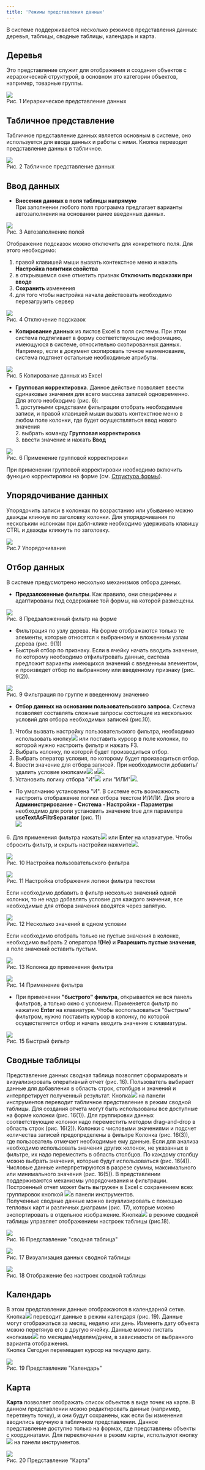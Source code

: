 ```yaml
---
title: 'Режимы представления данных'
---
```


В системе поддерживается несколько режимов представления данных: деревья, таблицы, сводные таблицы, календарь и карта.


## Деревья

Это представление служит для отображения и создания объектов с иерархической структурой, в основном это категории объектов, например, товарные группы. 

![](img/mode1.png)  
Рис. 1 Иерархическое представление данных  


## Табличное представление

Табличное представление данных является основным в системе, оно используется для ввода данных и работы с ними. Кнопка переводит представление данных в табличное.

![](img/mode2.png)  
Рис. 2 Табличное представление данных  


## Ввод данных

- **Внесения данных в поля таблицы напрямую**  
  При заполнении любого поля программа предлагает варианты автозаполнения на основании ранее введенных данных.  

![](img/mode3.png)  
Рис. 3 Автозаполнение полей  

Отображение подсказок можно отключить для конкретного поля. Для этого необходимо:

1. правой клавишей мыши вызвать контекстное меню и нажать **Настройка политики свойства**
2. в открывшемся окне отметить признак **Отключить подсказки при вводе**
3. **Сохранить** изменения
4. для того чтобы настройка начала действовать необходимо перезагрузить сервер

![](img/mode4.png)  
Рис. 4 Отключение подсказок  

- **Копирование данных** из листов Excel в поля системы. При этом система подтягивает в форму соответствующую информацию, имеющуюся в системе, 
относительно скопированных данных. Например, если в документ скопировать точное наименование, система подтянет остальные необходимые атрибуты.

![](img/mode5.png)  
Рис. 5 Копирование данных из Excel  

- **Групповая корректировка**. Данное действие позволяет ввести одинаковые значения для всего массива записей одновременно. Для этого необходимо (рис. 6):    
  1\. доступными средствами фильтрации отобрать необходимые записи, и правой клавишей мыши вызвать контекстное меню в любом поле колонки, где будет осуществляться ввод нового значения  
  2\. выбрать команду **Групповая корректировка**  
  3\. ввести значение и нажать **Ввод**  

![](img/mode6.png)    
Рис. 6 Применение групповой корректировки  

При применении групповой корректировки необходимо включить функцию корректировки на форме (см. [Структура формы](structure.md)).   


## Упорядочивание данных

Упорядочить записи в колонках по возрастанию или убыванию можно дважды кликнув по заголовку колонки. 
Для упорядочивания по нескольким колонкам при дабл-клике необходимо удерживать клавишу CTRL и дважды кликнуть по заголовку.

![](img/mode7.png)  
Рис.7 Упорядочивание


## Отбор данных

В системе предусмотрено несколько механизмов отбора данных.

- **Предзаложенные фильтры**. Как правило, они специфичны и адаптированы под содержание той формы, на которой размещены.

![](img/mode8.png)  
Рис. 8 Предзаложенный фильтр на форме  

- Фильтрация по узлу дерева. На форме отображаются только те элементы, которые относятся к выбранному и вложенным узлам дерева (рис. 9(1))
- Быстрый отбор по признаку. Если в ячейку начать вводить значение, по которому необходимо отфильтровать данные, 
система предложит варианты имеющихся значений с введенным элементом, и произведет отбор по выбранному или введенному признаку (рис. 9(2)).

![](img/mode9.png)  
Рис. 9 Фильтрация по группе и введенному значению  

- **Отбор данных на основании пользовательского запроса**. Система позволяет составлять сложные запросы состоящие из нескольких условий для отбора необходимых записей (рис.10).
1. Чтобы вызвать настройку пользовательского фильтра, необходимо использовать кнопку![](../../img/ico_filter.png) или поставить курсор в поле колонки,
   по которой нужно настроить фильтр и нажать F3.
2. Выбрать колонку, по которой будет производиться отбор.
3. Выбрать оператор условия, по которому будет производиться отбор.
4. Ввести значение для отбора записей. При необходимости добавить/удалить условие кнопками![](../../img/ico_plus.png) и![](../../img/ico_minus.png).
5. Установить логику отбора "И"![](../../img/ico_and.png) или "ИЛИ"![](../../img/ico_or.png).

  - По умолчанию установлена "И". В системе есть возможность настроить отображение логики отбора текстом И/ИЛИ.
    Для этого в **Администрирование - Система - Настройки - Параметры** необходимо для роли установить значение true
    для параметра **useTextAsFiltrSeparator** (рис. 11)  
    ![](img/mode9a.png)

6\. Для применения фильтра нажать![](../../img/ico_ok.png) или **Enter** на клавиатуре. Чтобы сбросить фильтр, и скрыть настройки нажмите![](../../img/ico_close.png).

![](img/mode10.png)  
Рис. 10 Настройка пользовательского фильтра  

![](img/mode11.png)  
Рис. 11 Настройка отображения логики фильтра текстом  

Если необходимо добавить в фильтр несколько значений одной колонки, то не надо добавлять условие для каждого значения, 
все необходимые для отбора значения вводятся через запятую.

![](img/mode12.png)  
Рис. 12 Несколько значений в одном условии  

Если необходимо отобрать только не пустые значения в колонке, необходимо выбрать 2 оператора **!(Не)** и **Разрешить пустые значения**, а поле значений оставить пустым.

![](img/mode13.png)  
Рис. 13 Колонка до применения фильтра

![](img/mode14.png)  
Рис. 14 Применение фильтра  

- При применении **"быстрого" фильтра**, открывается не вся панель фильтров, а только окно с условием. Применяется фильтр по нажатию **Enter** на клавиатуре. 
Чтобы воспользоваться "быстрым" фильтром, нужно поставить курсор в колонку, по которой осуществляется отбор и начать вводить значение с клавиатуры.

![](img/mode15.png)  
Рис. 15 Быстрый фильтр  


## Сводные таблицы

Представление данных сводная таблица позволяет сформировать и визуализировать оперативный отчет (рис. 16).
Пользователь выбирает данные для добавления в область строк, столбцов и значений и интерпретирует полученный результат.
Кнопка![](../../img/ico_table_svod.png) на панели инструментов переводит табличное представление в режим сводной таблицы.
Для создания отчета могут быть использованы все доступные на форме  колонки (рис. 16(1)).
Для группировки данных соответствующие колонки надо переместить методом drag-and-drop в область строк (рис. 16(2)).
Колонки с числовыми значениями и подсчет количества записей предопределены в фильтре Колонка (рис. 16(3)),
где пользователь отмечает необходимые ему данные. Если для анализа необходимо использовать значения других колонок,
не указанных в фильтре, их надо переместить в область столбцов.
По каждому столбцу можно выбрать значения, которые будут использоваться (рис. 16(4)).
Числовые данные интерпретируются в разрезе суммы, максимального или минимального значения (рис. 16(5)).
В представлении поддерживаются механизмы упорядочивания и фильтрации.  
Построенный отчет может быть выгружен в Excel с сохранением всех группировок кнопкой ![](../../img/ico_export_xls.png)в панели инструментов.  
Полученные сводные данные можно визуализировать с помощью тепловых карт и различных диаграмм (рис. 17),
которые можно экспортировать в отдельное изображение. Кнопка![](../../img/ico_set_grid.png) в режиме сводной таблицы управляет отображением настроек таблицы (рис.18).

![](img/mode16.png)  
Рис. 16 Представление "сводная таблица"  

![](img/mode17.png)  
Рис. 17 Визуализация данных сводной таблицы  

![](img/mode18.png)    
Рис. 18 Отображение без настроек сводной таблицы  


## Календарь
В этом представлении данные отображаются в календарной сетке.
Кнопка![](../../img/ico_calendar.png) переводит данные в режим календаря (рис. 19). Данные могут отображаться за месяц, неделю или день.
Изменить дату объекта можно перетянув его в другую ячейку.
Данные можно листать кнопками![](../../img/ico_button_left_right.png) по месяцам/неделям/дням, в зависимости от выбранного варианта отображения.  
Кнопка Сегодня перемещает курсор на текущую дату.  

![](img/mode19.png)      
Рис. 19 Представление "Календарь"


## Карта
**Карта** позволяет отображать список объектов в виде точек на карте.
В данном представлении можно редактировать данные (например, перетянуть точку), и они будут сохранены,
как если бы изменения вводились вручную в табличном представлении.
Данное представление доступно только на формах, где представлены объекты с координатами.
Для переключения в режим карты, используют кнопку![](../../img/ico_karta.png) на панели инструментов.

![](img/mode20.png)      
Рис. 20 Представление "Карта"  





